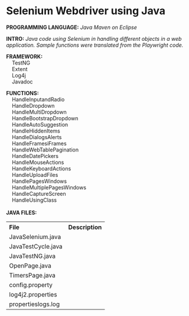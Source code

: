# Selenium Webdriver using Java
**PROGRAMMING LANGUAGE:** *Java Maven on Eclipse*<br />

**INTRO:** *Java code using Selenium in handling different objects in a web application. Sample functions were translated from the Playwright code.*<br />

**FRAMEWORK:**<br />
  &nbsp;&nbsp;&nbsp; TestNG<br /> 
  &nbsp;&nbsp;&nbsp; Extent<br /> 
  &nbsp;&nbsp;&nbsp; Log4j<br /> 
  &nbsp;&nbsp;&nbsp; Javadoc<br /> 

**FUNCTIONS:**<br />
  &nbsp;&nbsp;&nbsp; HandleInputandRadio<br />
  &nbsp;&nbsp;&nbsp; HandleDropdown<br />
  &nbsp;&nbsp;&nbsp; HandleMultiDropdown<br />
  &nbsp;&nbsp;&nbsp; HandleBootstrapDropdown<br />
  &nbsp;&nbsp;&nbsp; HandleAutoSuggestion<br />
  &nbsp;&nbsp;&nbsp; HandleHiddenItems<br />
  &nbsp;&nbsp;&nbsp; HandleDialogsAlerts<br />
  &nbsp;&nbsp;&nbsp; HandleFramesiFrames<br />
  &nbsp;&nbsp;&nbsp; HandleWebTablePagination<br />
  &nbsp;&nbsp;&nbsp; HandleDatePickers<br />
  &nbsp;&nbsp;&nbsp; HandleMouseActions<br />
  &nbsp;&nbsp;&nbsp; HandleKeyboardActions<br />
  &nbsp;&nbsp;&nbsp; HandleUploadFiles<br />
  &nbsp;&nbsp;&nbsp; HandlePagesWindows<br />
  &nbsp;&nbsp;&nbsp; HandleMultiplePagesWindows<br />
  &nbsp;&nbsp;&nbsp; HandleCaptureScreen<br />
  &nbsp;&nbsp;&nbsp; HandleUsingClass<br />
<br />
**JAVA FILES:**<br />
<table>
  <tr align="left">
    <th>File</th>
    <th>Description</th>
  </tr>
  <tr>
    <td>JavaSelenium.java</td>
    <td></td>
  </tr>
  <tr>
    <td>JavaTestCycle.java</td>
    <td></td>
  </tr>
  <tr>
    <td>JavaTestNG.java</td>
    <td></td>
  </tr>  
  <tr>
    <td>OpenPage.java</td>
    <td></td>
  </tr>
    <tr>
    <td>TimersPage.java</td>
    <td></td>
  </tr>
  <tr>
    <td>config.property</td>
    <td></td>
  </tr>
  <tr>
    <td>log4j2.properties</td>
    <td></td>
  </tr>
  <tr>
    <td>propertieslogs.log</td>
    <td></td>
  </tr>  
</table>